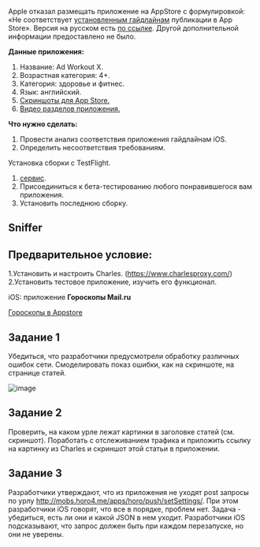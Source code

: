 
Apple отказал размещать приложение на AppStore с формулировкой:
«Не соответствует [установленным гайдлайнам](https://developer.apple.com/app-store/review/guidelines/) публикации в App Store». Версия на русском есть [по ссылке](https://habr.com/ru/post/574850/).
Другой дополнительной информации предоставлено не было.

**Данные приложения:**

1. Название: Ad Workout X.
2. Возрастная категория: 4+.
3. Категория: здоровье и фитнес.
4. Язык: английский.
5. [Cкриншоты для App Store.](https://drive.google.com/drive/folders/1BJdfyQA8RDdcTpHRlBrtUBbfP8ykeaX4?usp=sharing)
6. [Видео разделов приложения.](https://drive.google.com/file/d/1KRT1ALUpJuS-MHwxzYoI8_9q5KZcZwTJ/view?usp=sharing)

**Что нужно сделать:** 

1. Провести  анализ соответствия приложения гайдлайнам iOS. 
2. Определить несоответствия требованиям.



Установка сборки с TestFlight. 

1. [сервис](https://departures.to/).
2. Присоединиться к бета-тестированию любого понравившегося вам приложения.
3. Установить последнюю сборку.


## Sniffer


## Предварительное условие:

1.Установить и настроить Charles.
(https://www.charlesproxy.com/) 
2.Установить тестовое приложение, изучить его функционал.

iOS: приложение **Гороскопы Mail.ru**

[Гороскопы в Appstore](https://apps.apple.com/ru/app/%D1%82%D0%BE%D1%87%D0%BD%D1%8B%D0%B9-%D0%B3%D0%BE%D1%80%D0%BE%D1%81%D0%BA%D0%BE%D0%BF-%D0%BD%D0%B0-%D0%BA%D0%B0%D0%B6%D0%B4%D1%8B%D0%B9-%D0%B4%D0%B5%D0%BD%D1%8C/id840135049)


## Задание 1 

Убедиться, что разработчики предусмотрели обработку различных ошибок сети.
Смоделировать показ ошибки, как на скриншоте, на странице статей.

![image](https://user-images.githubusercontent.com/43470121/166106412-dbca48fe-e4a2-43cb-9344-1676a962ee06.png)


## Задание 2

Проверить, на каком урле лежат картинки в заголовке статей (см. скриншот). Поработать с отслеживанием трафика и приложить ссылку на картинку из Charles и скриншот этой статьи в приложении.


## Задание 3


Разработчики утверждают, что из приложения не уходят post запросы по урлу http://mobs.horo4.me/apps/horo/push/setSettings/. При этом разработчики iOS говорят, что все в порядке, проблем нет. Задача - убедиться, есть ли они и какой JSON в нем уходит.
Разработчики iOS подсказывают, что запрос должен быть при каждом перезапуске, но они не уверены.


